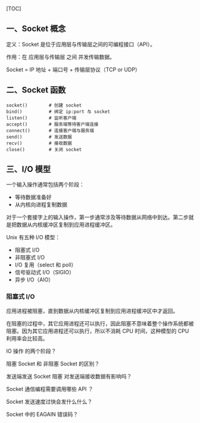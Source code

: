 [TOC]

## 一、Socket 概念

定义：Socket 是位于应用层与传输层之间的可编程接口（API）。

作用：在 应用层与传输层 之间 并发传输数据。

Socket = IP 地址 + 端口号 + 传输层协议（TCP or UDP）

## 二、Socket 函数

```shell
socket()		# 创建 socket
bind()			# 绑定 ip:port 与 socket
listen()		# 监听客户端
accept()		# 服务端等待客户端连接
connect()		# 连接客户端与服务端
send()			# 发送数据
recv()			# 接收数据
close()			# 关闭 socket
```

## 三、I/O 模型

一个输入操作通常包括两个阶段：

- 等待数据准备好
- 从内核向进程复制数据

对于一个套接字上的输入操作，第一步通常涉及等待数据从网络中到达。第二步就是把数据从内核缓冲区复制到应用进程缓冲区。

Unix 有五种 I/O 模型：

- 阻塞式 I/O
- 非阻塞式 I/O
- I/O 复用（select 和 poll）
- 信号驱动式 I/O（SIGIO）
- 异步 I/O（AIO）

### 阻塞式 I/O

应用进程被阻塞，直到数据从内核缓冲区复制到应用进程缓冲区中才返回。

在阻塞的过程中，其它应用进程还可以执行，因此阻塞不意味着整个操作系统都被阻塞。因为其它应用进程还可以执行，所以不消耗 CPU 时间，这种模型的 CPU 利用率会比较高。







IO 操作 的两个阶段？

阻塞 Socket 和 非阻塞 Socket 的区别？

发送端发送 Socket 阻塞 对发送端接收数据有影响吗？

Socket 通信编程需要调用哪些 API ？

Socket 发送速度过快会发什么什么？

Socket 中的 EAGAIN 错误码？